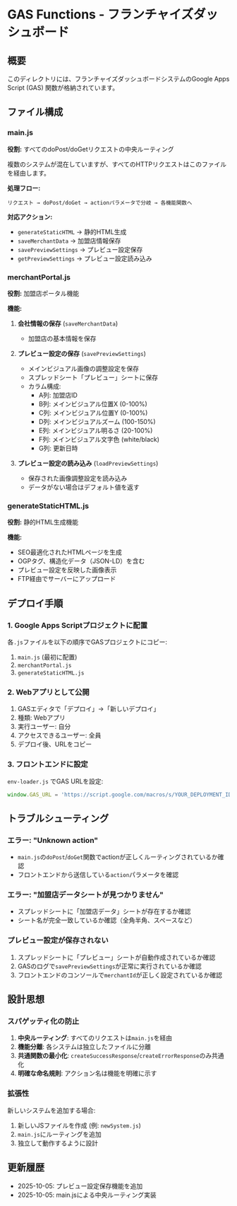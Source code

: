 # GAS Functions - フランチャイズダッシュボード

## 概要
このディレクトリには、フランチャイズダッシュボードシステムのGoogle Apps Script (GAS) 関数が格納されています。

## ファイル構成

### main.js
**役割:** すべてのdoPost/doGetリクエストの中央ルーティング

複数のシステムが混在していますが、すべてのHTTPリクエストはこのファイルを経由します。

**処理フロー:**
```
リクエスト → doPost/doGet → actionパラメータで分岐 → 各機能関数へ
```

**対応アクション:**
- `generateStaticHTML` → 静的HTML生成
- `saveMerchantData` → 加盟店情報保存
- `savePreviewSettings` → プレビュー設定保存
- `getPreviewSettings` → プレビュー設定読み込み

### merchantPortal.js
**役割:** 加盟店ポータル機能

**機能:**
1. **会社情報の保存** (`saveMerchantData`)
   - 加盟店の基本情報を保存

2. **プレビュー設定の保存** (`savePreviewSettings`)
   - メインビジュアル画像の調整設定を保存
   - スプレッドシート「プレビュー」シートに保存
   - カラム構成:
     - A列: 加盟店ID
     - B列: メインビジュアル位置X (0-100%)
     - C列: メインビジュアル位置Y (0-100%)
     - D列: メインビジュアルズーム (100-150%)
     - E列: メインビジュアル明るさ (20-100%)
     - F列: メインビジュアル文字色 (white/black)
     - G列: 更新日時

3. **プレビュー設定の読み込み** (`loadPreviewSettings`)
   - 保存された画像調整設定を読み込み
   - データがない場合はデフォルト値を返す

### generateStaticHTML.js
**役割:** 静的HTML生成機能

**機能:**
- SEO最適化されたHTMLページを生成
- OGPタグ、構造化データ（JSON-LD）を含む
- プレビュー設定を反映した画像表示
- FTP経由でサーバーにアップロード

## デプロイ手順

### 1. Google Apps Scriptプロジェクトに配置
各`.js`ファイルを以下の順序でGASプロジェクトにコピー:
1. `main.js` (最初に配置)
2. `merchantPortal.js`
3. `generateStaticHTML.js`

### 2. Webアプリとして公開
1. GASエディタで「デプロイ」→「新しいデプロイ」
2. 種類: Webアプリ
3. 実行ユーザー: 自分
4. アクセスできるユーザー: 全員
5. デプロイ後、URLをコピー

### 3. フロントエンドに設定
`env-loader.js` でGAS URLを設定:
```javascript
window.GAS_URL = 'https://script.google.com/macros/s/YOUR_DEPLOYMENT_ID/exec';
```

## トラブルシューティング

### エラー: "Unknown action"
- `main.js`の`doPost`/`doGet`関数でactionが正しくルーティングされているか確認
- フロントエンドから送信している`action`パラメータを確認

### エラー: "加盟店データシートが見つかりません"
- スプレッドシートに「加盟店データ」シートが存在するか確認
- シート名が完全一致しているか確認（全角半角、スペースなど）

### プレビュー設定が保存されない
1. スプレッドシートに「プレビュー」シートが自動作成されているか確認
2. GASのログで`savePreviewSettings`が正常に実行されているか確認
3. フロントエンドのコンソールで`merchantId`が正しく設定されているか確認

## 設計思想

### スパゲッティ化の防止
1. **中央ルーティング**: すべてのリクエストは`main.js`を経由
2. **機能分離**: 各システムは独立したファイルに分離
3. **共通関数の最小化**: `createSuccessResponse`/`createErrorResponse`のみ共通化
4. **明確な命名規則**: アクション名は機能を明確に示す

### 拡張性
新しいシステムを追加する場合:
1. 新しいJSファイルを作成 (例: `newSystem.js`)
2. `main.js`にルーティングを追加
3. 独立して動作するように設計

## 更新履歴
- 2025-10-05: プレビュー設定保存機能を追加
- 2025-10-05: main.jsによる中央ルーティング実装
